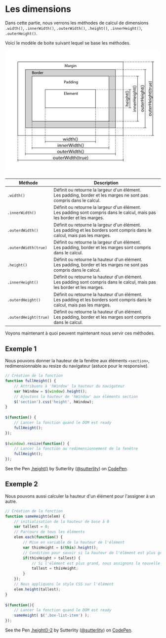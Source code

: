 # Les dimensions

Dans cette partie, nous verrons les méthodes de calcul de dimensions `.width()`, `.innerWidth()`, `.outerWidth()`, `.height()`, `.innerHeight()`, `.outerHeight()`.

Voici le modèle de boite suivant lequel se base les méthodes.

![](../img/img_jquerydim.gif)

| Méthode | Description |
| -- | -- |
| `.width()` | Définit ou retourne la largeur d'un élément.<br/> Les padding, border et les marges ne sont pas compris dans le calcul. |
| `.innerWidth()` | Définit ou retourne la largeur d'un élément.<br/> Les padding sont compris dans le calcul, mais pas les border et les marges. |
| `.outerdWidth()` | Définit ou retourne la largeur d'un élément.<br/> Les padding et les borders sont compris dans le calcul, mais pas les marges. |
| `.outerdWidth(true)` | Définit ou retourne la largeur d'un élément.<br/> Les padding, border et les marges sont compris dans le calcul. |
| `.height()` | Définit ou retourne la hauteur d'un élément.<br/> Les padding, border et les marges ne sont pas compris dans le calcul. |
| `.innerHeight()` | Définit ou retourne la hauteur d'un élément.<br/> Les padding sont compris dans le calcul, mais pas les border et les marges. |
| `.outerdHeight()` | Définit ou retourne la hauteur d'un élément.<br/> Les padding et les borders sont compris dans le calcul, mais pas les marges. |
| `.outerdHeight(true)` | Définit ou retourne la hauteur d'un élément.<br/> Les padding, border et les marges sont compris dans le calcul. |

Voyons maintenant à quoi peuvent maintenant nous servir ces méthodes.

## Exemple 1

Nous pouvons donner la hauteur de la fenêtre aux éléments `<section>`, redimensionnable au resize du navigateur (astuce pour le responsive).

```js
// Création de la fonction
function fullHeight() {
    // Attribuons à 'hWindow' la hauteur du navigateur
    var hWindow = $(window).height();
    // Ajoutons la hauteur de 'hWindow' aux éléments section
    $('section').css('height', hWindow);
}

$(function() {
    // Lancer la fonction quand le DOM est ready
    fullHeight();
});

$(window).resize(function() {
    // Lancer la fonction au redimensionnement de la fenêtre
    fullHeight();
});
```

<p data-height="300" data-theme-id="7816" data-slug-hash="bgops" data-default-tab="result" class='codepen'>See the Pen <a href='http://codepen.io/sutterlity/pen/bgops/'>.height()</a> by Sutterlity (<a href='http://codepen.io/sutterlity'>@sutterlity</a>) on <a href='http://codepen.io'>CodePen</a>.</p>

## Exemple 2

Nous pouvons aussi calculer la hauteur d'un élément pour l'assigner à un autre.

```js
// Création de la fonction
function sameHeight(elem) {
    // initialisation de la hauteur de base à 0
    var tallest = 0;
    // Parcours de tous les éléments
    elem.each(function() {
        // Mise en variable de la hauteur de l'élément
        var thisHeight = $(this).height();
        // Condition pour savoir si la hauteur de l'élément est plus grande que 'tallest'
        if(thisHeight > tallest) {
            // Si l'élément est plus grand, nous assignons la nouvelle valeur à 'tallest'
            tallest = thisHeight;
        }
    });
    // Nous appliquons le style CSS sur l'élément
    elem.height(tallest);
}

$(function(){
    // Lancer la fonction quand le DOM est ready
    sameHeight( $('.box-list-item') );
});
```

<p data-height="256" data-theme-id="7816" data-slug-hash="otBkx" data-default-tab="result" class='codepen'>See the Pen <a href='http://codepen.io/sutterlity/pen/otBkx/'>.height()-2</a> by Sutterlity (<a href='http://codepen.io/sutterlity'>@sutterlity</a>) on <a href='http://codepen.io'>CodePen</a>.</p>
<script async src="//codepen.io/assets/embed/ei.js"></script>




